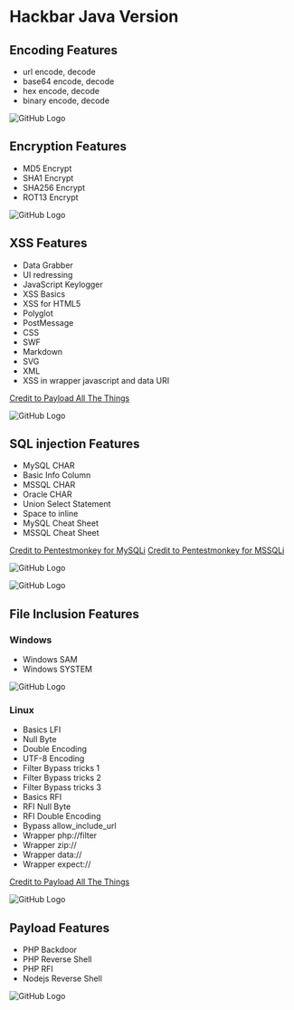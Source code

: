 # Hackbar Java Version

## Encoding Features 

* url encode, decode
* base64 encode, decode
* hex encode, decode
* binary encode, decode

![GitHub Logo](/images/encode.png)

## Encryption Features

* MD5 Encrypt
* SHA1 Encrypt
* SHA256 Encrypt
* ROT13 Encrypt

![GitHub Logo](/images/encrypt.png)

## XSS Features

* Data Grabber
* UI redressing
* JavaScript Keylogger
* XSS Basics
* XSS for HTML5
* Polyglot
* PostMessage
* CSS
* SWF
* Markdown
* SVG
* XML
* XSS in wrapper javascript and data URI

[Credit to Payload All The Things](https://github.com/swisskyrepo/PayloadsAllTheThings/tree/master/XSS%20Injection)

![GitHub Logo](/images/xss.png)

## SQL injection Features

* MySQL CHAR
* Basic Info Column
* MSSQL CHAR
* Oracle CHAR
* Union Select Statement
* Space to inline
* MySQL Cheat Sheet
* MSSQL Cheat Sheet

[Credit to Pentestmonkey for MySQLi](http://pentestmonkey.net/category/cheat-sheet/sql-injection)
[Credit to Pentestmonkey for MSSQLi](http://pentestmonkey.net/cheat-sheet/sql-injection/mssql-sql-injection-cheat-sheet)

![GitHub Logo](/images/sql.png)

![GitHub Logo](/images/sql1.png)

## File Inclusion Features

### Windows

* Windows SAM
* Windows SYSTEM

![GitHub Logo](/images/lfiwindows.png)

### Linux

* Basics LFI
* Null Byte
* Double Encoding
* UTF-8 Encoding
* Filter Bypass tricks 1
* Filter Bypass tricks 2
* Filter Bypass tricks 3
* Basics RFI
* RFI Null Byte
* RFI Double Encoding
* Bypass allow_include_url
* Wrapper php://filter
* Wrapper zip://
* Wrapper data://
* Wrapper expect:// 

[Credit to Payload All The Things](https://github.com/swisskyrepo/PayloadsAllTheThings/tree/master/File%20Inclusion)

![GitHub Logo](/images/lfilinux.png)

## Payload Features

* PHP Backdoor
* PHP Reverse Shell
* PHP RFI
* Nodejs Reverse Shell

![GitHub Logo](/images/payload.png)
